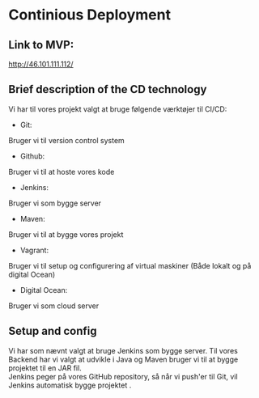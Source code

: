 # Continious Deployment

## Link to MVP:
http://46.101.111.112/


## Brief description of the CD technology

Vi har til vores projekt valgt at bruge følgende værktøjer til CI/CD:

- Git: 
<p>Bruger vi til version control system</p>

- Github:
<p>Bruger vi til at hoste vores kode</p>

- Jenkins: 
<p>Bruger vi som bygge server</p>

- Maven:
<p>Bruger vi til at bygge vores projekt</p>

- Vagrant:
<p>Bruger vi til setup og configurering af virtual maskiner (Både lokalt og på digital Ocean)</p>

- Digital Ocean:
<p>Bruger vi som cloud server</p>


## Setup and config

Vi har som nævnt valgt at bruge Jenkins som bygge server. Til vores Backend har vi valgt at udvikle i Java og Maven bruger vi til at bygge projektet til en JAR fil.
<br>
Jenkins peger på vores GitHub repository, så når vi push'er til Git, vil Jenkins automatisk bygge projektet .  
